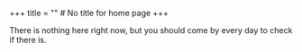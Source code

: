 +++
title = "" # No title for home page
+++

There is nothing here right now, but you should come by every day to check if there is.
